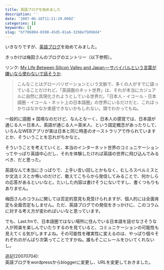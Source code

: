 ```yaml
---
title: 英語ブログを始めました
description: ''
date: '2007-06-18T11:21:29.000Z'
categories: []
keywords: []
slug: "bf796004-6598-45d5-81a6-3298ef5098d4"
---
```

いきなりですが、[英語ブログ](http://9-li.blogspot.com/)を始めてみました。

きっかけは梅田さんのブログのエントリー（以下参照）。

リンク: [My Life Between Silicon Valley and Japan — サバイバルという言葉が嫌いなら使わないで話そうか](http://d.hatena.ne.jp/umedamochio/20070617/p1 "My Life Between Silicon Valley and Japan - サバイバルという言葉が嫌いなら使わないで話そうか").

> こんなことはグローバリゼーションという文脈で、多くの人がすでに語っていることだけれど、「英語圏のネット世界」は、それが本当にカジュアルに自然に具現化されようとしている世界だ。「日本人・イコール・日本語圏・イコール・ネット上の日本語圏」の世界にいるだけだと、こればっかりはなかなか実感できないかもしれない。頭でわかってもね。

一般的に語圏 ≠ 国境なのだけど、なんとなーく、日本人の感覚では、日本語が通じる人＝日本人、英語が通じる人＝英米人、という固定概念があったりして、いろんなWEBアプリが実は日本と同じ時差のオーストラリアで作られていますとか、そういうことを忘れがちかなと。

そういうことを考えていくと、本当のインターネット世界のコミュニケーションってやっぱり英語中心だし、それを体験したければ英語の世界に飛び込んでみるべき、だと思った。

英語なんて本当にさっぱりで、上手い言い回しとかもなく、むしろスペルミスとか文法ミスとか怖いのだけど、敢えてこちらから発信してみることで、何かしらの応答があるといいなと。たいした内容は書けそうにないですし、書くつもりもありません。

梅田さんのコラムに関しては否定的意見も見受けられますが、個人的には全面肯定も全面否定もしません。ただ、英語ブログでの発信をきっかけに、このコラムに対する考え方が変わればいいなと思っています。

でも、Last.fmで、日本語圏ではない場所に住んでいる日本語を話せなさそうな人が邦楽を楽しんでいたりするのを見ていると、コミュニケーションの可能性も見えてくる気がしますよね。その可能性を確実性に変えるのは、やっぱり個々それぞれのがんばり次第ってことですかね。誰もそこにレールをひいてくれないし。

追記(20070704):  
英語ブログをwordpressからbloggerに変更し、URLを変更しておきました。